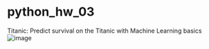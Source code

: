 # python_hw_03
Titanic: Predict survival on the Titanic with Machine Learning basics
![image](https://github.com/dean03055045/python_hw_03/blob/master/printscreen.PNG)
